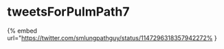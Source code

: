 # tweetsForPulmPath7

{% embed url="https://twitter.com/smlungpathguy/status/1147296318357942272% }

